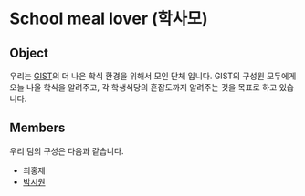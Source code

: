 # School meal lover (학사모)
## Object
우리는 [GIST](https://ewww.gist.ac.kr/kr/main.html)의 더 나은 학식 환경을 위해서 모인 단체 입니다. GIST의 구성원 모두에게 오늘 나올 학식을 알려주고, 각 학생식당의 혼잡도까지 알려주는 것을 목표로 하고 있습니다.

## Members
우리 팀의 구성은 다음과 같습니다.

- 최홍제
- [박시원](https://github.com/siwonpada)


<!--

**Here are some ideas to get you started:**

🙋‍♀️ A short introduction - what is your organization all about?
🌈 Contribution guidelines - how can the community get involved?
👩‍💻 Useful resources - where can the community find your docs? Is there anything else the community should know?
🍿 Fun facts - what does your team eat for breakfast?
🧙 Remember, you can do mighty things with the power of [Markdown](https://docs.github.com/github/writing-on-github/getting-started-with-writing-and-formatting-on-github/basic-writing-and-formatting-syntax)
-->
